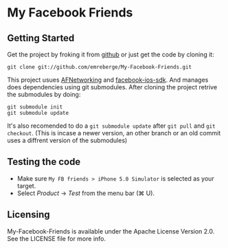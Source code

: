 My Facebook Friends
===================

Getting Started
---------------

Get the project by froking it from [github](http://github.com/emreberge/My-Facebook-Friends) or just get the code by cloning it:

    git clone git://github.com/emreberge/My-Facebook-Friends.git

This project usues [AFNetworking](https://github.com/AFNetworking/AFNetworking) and [facebook-ios-sdk](https://github.com/facebook/facebook-ios-sdk). And manages does dependencies using git submodules. After cloning the project retrive the submodules by doing:

    git submodule init
    git submodule update

It's also recomended to do a `git submodule update` after `git pull` and `git checkout`. (This is incase a newer version, an other branch or an old commit uses a diffrent version of the submodules)

Testing the code
----------------

* Make sure `My FB friends > iPhone 5.0 Simulator` is selected as your target.
* Select *Product* -> *Test* from the menu bar (⌘ U).

Licensing
---------

My-Facebook-Friends is available under the Apache License Version 2.0. See the LICENSE file for more info.
